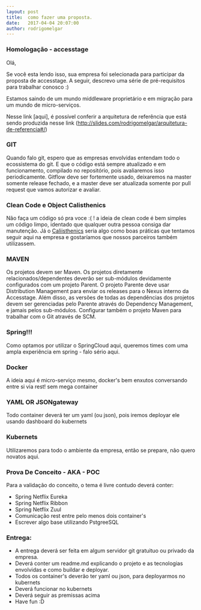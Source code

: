 ```yaml
---
layout: post
title:  como fazer uma proposta.
date:   2017-04-04 20:07:00
author: rodrigomelgar
---
```


### Homologação - accesstage

Olá,

Se você esta lendo isso, sua empresa foi selecionada para participar da proposta de accesstage. A seguir, descrevo uma série de pré-requisitos para trabalhar conosco :)

Estamos saindo de um mundo middleware proprietário e em migração para um mundo de micro-serviços.

Nesse link [aqui], é possível conferir a arquitetura de referência que está sendo produzida nesse link (http://slides.com/rodrigomelgar/arquitetura-de-referencia#/)


### GIT

Quando falo git, espero que as empresas envolvidas entendam todo o ecossistema do git. E que o código está sempre atualizado e em funcionamento, compilado no repositório, pois avaliaremos isso periodicamente. Gitflow deve ser fortemente usado, deixaremos na master somente release fechado, e a master deve ser atualizada somente por pull request que vamos autorizar e avaliar.

### Clean Code e Object Calisthenics
Não faça um código só pra voce :( ! a ideia de clean code é bem simples um código limpo, identado que qualquer outra pessoa consiga dar manutenção. Já o [Caliisthenics](http://williamdurand.fr/2013/06/03/object-calisthenics/) seria algo como boas práticas que tentamos seguir aqui na empresa e gostaríamos que nossos parceiros também utilizassem.

### MAVEN
Os projetos devem ser Maven. Os projetos diretamente relacionados/dependentes deverão ser sub-módulos devidamente configurados com um projeto Parent. O projeto Parente deve usar Distribution Management para enviar os releases para o Nexus interno da Accesstage. Além disso, as versões de todas as dependências dos projetos devem ser gerenciadas pelo Parente através do Dependency Management, e jamais pelos sub-módulos. 
Configurar também o projeto Maven para trabalhar com o Git através de SCM.

### Spring!!!
Como optamos por utilizar o SpringCloud aqui, queremos times com uma ampla experiência em spring - falo sério aqui.

### Docker
A ideia aqui é micro-serviço mesmo, docker's bem enxutos conversando entre si via rest! sem mega container

### YAML OR JSONgateway
Todo container deverá ter um yaml (ou json), pois iremos deployar ele usando dashboard do kubernets

### Kubernets
Utilizaremos para todo o ambiente da empresa, então se prepare, não quero novatos aqui.

### Prova De Conceito - AKA - POC

Para a validação do conceito, o tema é livre contudo deverá conter:

* Spring Netflix Eureka
* Spring Netflix Ribbon
* Spring Netflix Zuul
* Comunicação rest entre pelo menos dois container's
* Escrever algo base utilizando PstgreeSQL

### Entrega:

* A entrega deverá ser feita em algum servidor git gratuituo ou privado da empresa.
* Deverá conter um readme.md explicando o projeto e as tecnologias envolvidas e como buildar e deployar.
* Todos os container's deverão ter yaml ou json, para deployarmos no kubernets
* Deverá funcionar no kubernets
* Deverá seguir as premissas acima
* Have fun :D
